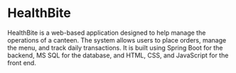 # HealthBite
HealthBite is a web-based application designed to help manage the operations of a canteen. The system allows users to place orders, manage the menu, and track daily transactions. It is built using Spring Boot for the backend, MS SQL for the database, and HTML, CSS, and JavaScript for the front end.
